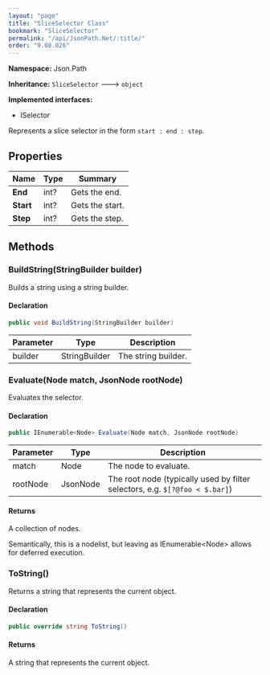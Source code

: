 ```yaml
---
layout: "page"
title: "SliceSelector Class"
bookmark: "SliceSelector"
permalink: "/api/JsonPath.Net/:title/"
order: "9.08.026"
---
```

**Namespace:** Json.Path

**Inheritance:**
`SliceSelector`
 🡒 
`object`

**Implemented interfaces:**

- ISelector

Represents a slice selector in the form `start : end : step`.

## Properties

| Name | Type | Summary |
|---|---|---|
| **End** | int? | Gets the end. |
| **Start** | int? | Gets the start. |
| **Step** | int? | Gets the step. |

## Methods

### BuildString(StringBuilder builder)

Builds a string using a string builder.

#### Declaration

```c#
public void BuildString(StringBuilder builder)
```

| Parameter | Type | Description |
|---|---|---|
| builder | StringBuilder | The string builder. |


### Evaluate(Node match, JsonNode rootNode)

Evaluates the selector.

#### Declaration

```c#
public IEnumerable<Node> Evaluate(Node match, JsonNode rootNode)
```

| Parameter | Type | Description |
|---|---|---|
| match | Node | The node to evaluate. |
| rootNode | JsonNode | The root node (typically used by filter selectors, e.g. `$[?@foo < $.bar]`) |


#### Returns

A collection of nodes.
            
Semantically, this is a nodelist, but leaving as IEnumerable&lt;Node&gt; allows for deferred execution.

### ToString()

Returns a string that represents the current object.

#### Declaration

```c#
public override string ToString()
```


#### Returns

A string that represents the current object.

